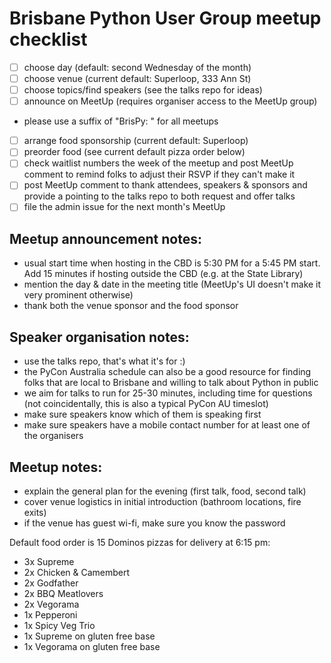 # Brisbane Python User Group meetup checklist

- [ ] choose day (default: second Wednesday of the month)
- [ ] choose venue (current default: Superloop, 333 Ann St)
- [ ] choose topics/find speakers (see the talks repo for ideas)
- [ ] announce on MeetUp (requires organiser access to the MeetUp group)
 - please use a suffix of "BrisPy: " for all meetups
- [ ] arrange food sponsorship (current default: Superloop)
- [ ] preorder food (see current default pizza order below)
- [ ] check waitlist numbers the week of the meetup and post MeetUp comment to remind folks to adjust their RSVP if they can't make it
- [ ] post MeetUp comment to thank attendees, speakers & sponsors and provide a pointing to the talks repo to both request and offer talks
- [ ] file the admin issue for the next month's MeetUp

## Meetup announcement notes:

- usual start time when hosting in the CBD is 5:30 PM for a 5:45 PM start. Add 15 minutes if hosting outside the CBD (e.g. at the State Library)
- mention the day & date in the meeting title (MeetUp's UI doesn't make it very prominent otherwise)
- thank both the venue sponsor and the food sponsor

## Speaker organisation notes:

- use the talks repo, that's what it's for :)
- the PyCon Australia schedule can also be a good resource for finding folks that are local to Brisbane and willing to talk about Python in public
- we aim for talks to run for 25-30 minutes, including time for questions (not coincidentally, this is also a typical PyCon AU timeslot)
- make sure speakers know which of them is speaking first
- make sure speakers have a mobile contact number for at least one of the organisers

## Meetup notes:

- explain the general plan for the evening (first talk, food, second talk)
- cover venue logistics in initial introduction (bathroom locations, fire exits)
- if the venue has guest wi-fi, make sure you know the password

Default food order is 15 Dominos pizzas for delivery at 6:15 pm:

- 3x Supreme
- 2x Chicken & Camembert
- 2x Godfather
- 2x BBQ Meatlovers
- 2x Vegorama
- 1x Pepperoni
- 1x Spicy Veg Trio
- 1x Supreme on gluten free base
- 1x Vegorama on gluten free base

